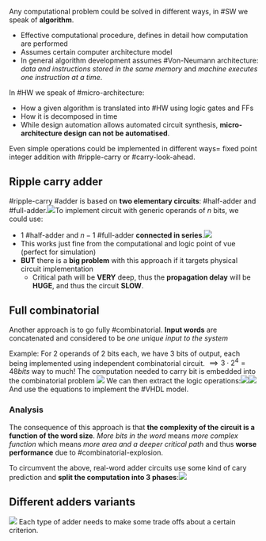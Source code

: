 Any computational problem could be solved in different ways, in #SW we speak of **algorithm**.
- Effective computational procedure, defines in detail how computation are performed
- Assumes certain computer architecture model
- In general algorithm development assumes #Von-Neumann architecture: *data and instructions stored in the same memory* and *machine executes one instruction at a time*.

In #HW we speak of #micro-architecture:
- How a given algorithm is translated into #HW using logic gates and FFs
- How it is decomposed in time
- While design automation allows automated circuit synthesis, **micro-architecture design can not be automatised**.

Even simple operations could be implemented in different ways= fixed point integer addition with #ripple-carry or #carry-look-ahead.
## Ripple carry adder
#ripple-carry #adder is based on **two elementary circuits**: #half-adder and #full-adder.![](Pasted%20image%2020231212090426.png)To implement circuit with generic operands of $n$ bits, we could use:
- 1 #half-adder and $n-1$ #full-adder **connected in series**.![](Pasted%20image%2020231212090517.png)
- This works just fine from the computational and logic point of vue (perfect for simulation)
- **BUT** there is a **big problem** with this approach if it targets physical circuit implementation
	- Critical path will be **VERY** deep, thus the **propagation delay** will be **HUGE**, and thus the circuit **SLOW**.
## Full combinatorial
Another approach is to go fully #combinatorial. **Input words** are concatenated and considered to be *one unique input to the system*

Example: 
	For 2 operands of 2 bits each, we have 3 bits of output, each being implemented using independent combinatorial circuit. $\implies 3 \cdot 2^{4}=48 bits$ way to much!
	The computation needed to carry bit is embedded into the combinatorial problem
![](Pasted%20image%2020231212091650.png)
We can then extract the logic operations:![](Pasted%20image%2020231212091800.png)![](Pasted%20image%2020231212091808.png)
And use the equations to implement the #VHDL model.
### Analysis
The consequence of this approach is that **the complexity of the circuit is a function of the word size**. *More bits in the word* means *more complex function* which means *more area and a deeper critical path* and thus **worse performance** due to #combinatorial-explosion.

To circumvent the above, real-word adder circuits use some kind of cary prediction and **split the computation into 3 phases**:![](Pasted%20image%2020231212092248.png)
## Different adders variants
![](Pasted%20image%2020231212092334.png)
Each type of adder needs to make some trade offs about a certain criterion.
